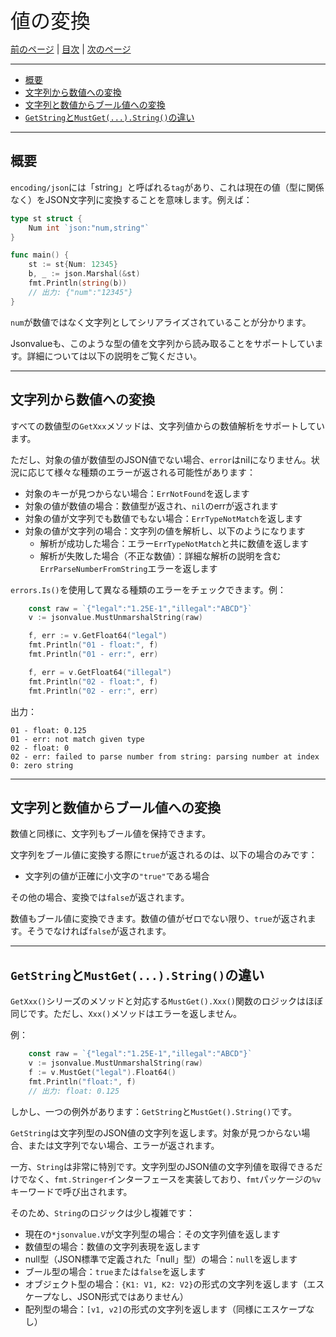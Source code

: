 <font size=6>値の変換</font>

[前のページ](./08_caseless.md) | [目次](./README.md) | [次のページ](./10_scenarios.md)

---

- [概要](#概要)
- [文字列から数値への変換](#文字列から数値への変換)
- [文字列と数値からブール値への変換](#文字列と数値からブール値への変換)
- [`GetString`と`MustGet(...).String()`の違い](#getstringとmustgetstringの違い)

---

## 概要

`encoding/json`には「string」と呼ばれる`tag`があり、これは現在の値（型に関係なく）をJSON文字列に変換することを意味します。例えば：

```go
type st struct {
    Num int `json:"num,string"`
}

func main() {
    st := st{Num: 12345}
    b, _ := json.Marshal(&st)
    fmt.Println(string(b))
	// 出力: {"num":"12345"}
}
```

`num`が数値ではなく文字列としてシリアライズされていることが分かります。

Jsonvalueも、このような型の値を文字列から読み取ることをサポートしています。詳細については以下の説明をご覧ください。

---

## 文字列から数値への変換

すべての数値型の`GetXxx`メソッドは、文字列値からの数値解析をサポートしています。

ただし、対象の値が数値型のJSON値でない場合、`error`はnilになりません。状況に応じて様々な種類のエラーが返される可能性があります：

- 対象のキーが見つからない場合：`ErrNotFound`を返します
- 対象の値が数値の場合：数値型が返され、`nil`のerrが返されます
- 対象の値が文字列でも数値でもない場合：`ErrTypeNotMatch`を返します
- 対象の値が文字列の場合：文字列の値を解析し、以下のようになります
  - 解析が成功した場合：エラー`ErrTypeNotMatch`と共に数値を返します
  - 解析が失敗した場合（不正な数値）：詳細な解析の説明を含む`ErrParseNumberFromString`エラーを返します

`errors.Is()`を使用して異なる種類のエラーをチェックできます。例：

```go
	const raw = `{"legal":"1.25E-1","illegal":"ABCD"}`
	v := jsonvalue.MustUnmarshalString(raw)

	f, err := v.GetFloat64("legal")
	fmt.Println("01 - float:", f)
	fmt.Println("01 - err:", err)

	f, err = v.GetFloat64("illegal")
	fmt.Println("02 - float:", f)
	fmt.Println("02 - err:", err)
```

出力：

```
01 - float: 0.125
01 - err: not match given type
02 - float: 0
02 - err: failed to parse number from string: parsing number at index 0: zero string
```

---

## 文字列と数値からブール値への変換

数値と同様に、文字列もブール値を保持できます。

文字列をブール値に変換する際に`true`が返されるのは、以下の場合のみです：

- 文字列の値が正確に小文字の`"true"`である場合

その他の場合、変換では`false`が返されます。

数値もブール値に変換できます。数値の値がゼロでない限り、`true`が返されます。そうでなければ`false`が返されます。

---

## `GetString`と`MustGet(...).String()`の違い

`GetXxx()`シリーズのメソッドと対応する`MustGet().Xxx()`関数のロジックはほぼ同じです。ただし、`Xxx()`メソッドはエラーを返しません。

例：

```go
	const raw = `{"legal":"1.25E-1","illegal":"ABCD"}`
	v := jsonvalue.MustUnmarshalString(raw)
	f := v.MustGet("legal").Float64()
	fmt.Println("float:", f)
	// 出力: float: 0.125
```

しかし、一つの例外があります：`GetString`と`MustGet().String()`です。

`GetString`は文字列型のJSON値の文字列を返します。対象が見つからない場合、または文字列でない場合、エラーが返されます。

一方、`String`は非常に特別です。文字列型のJSON値の文字列値を取得できるだけでなく、`fmt.Stringer`インターフェースを実装しており、`fmt`パッケージの`%v`キーワードで呼び出されます。

そのため、`String`のロジックは少し複雑です：

- 現在の`*jsonvalue.V`が文字列型の場合：その文字列値を返します
- 数値型の場合：数値の文字列表現を返します
- null型（JSON標準で定義された「null」型）の場合：`null`を返します
- ブール型の場合：`true`または`false`を返します
- オブジェクト型の場合：`{K1: V1, K2: V2}`の形式の文字列を返します（エスケープなし、JSON形式ではありません）
- 配列型の場合：`[v1, v2]`の形式の文字列を返します（同様にエスケープなし）
